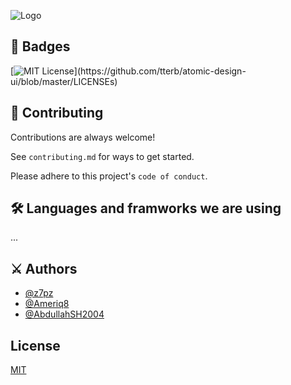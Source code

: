 ![Logo](https://dev-to-uploads.s3.amazonaws.com/uploads/articles/th5xamgrr6se0x5ro4g6.png)

## 🧶 Badges

[![MIT License](https://img.shields.io/apm/l/atomic-design-ui.svg?)](https://github.com/tterb/atomic-design-ui/blob/master/LICENSEs)

## 🤼 Contributing

Contributions are always welcome!

See `contributing.md` for ways to get started.

Please adhere to this project's `code of conduct`.

## 🛠 Languages and framworks we are using

...

## ⚔ Authors

- [@z7pz](https://www.github.com/z7pz)
- [@Ameriq8](https://www.github.com/Ameriq8)
- [@AbdullahSH2004](https://www.github.com/AbdullahSH2004)

## License

[MIT](https://github.com/z7pz/shop/blob/main/LICENCE.md)
